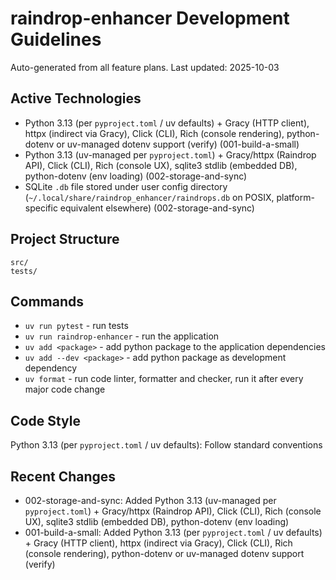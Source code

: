 # raindrop-enhancer Development Guidelines

Auto-generated from all feature plans. Last updated: 2025-10-03

## Active Technologies
- Python 3.13 (per `pyproject.toml` / uv defaults) + Gracy (HTTP client), httpx (indirect via Gracy), Click (CLI), Rich (console rendering), python-dotenv or uv-managed dotenv support (verify) (001-build-a-small)
- Python 3.13 (uv-managed per `pyproject.toml`) + Gracy/httpx (Raindrop API), Click (CLI), Rich (console UX), sqlite3 stdlib (embedded DB), python-dotenv (env loading) (002-storage-and-sync)
- SQLite `.db` file stored under user config directory (`~/.local/share/raindrop_enhancer/raindrops.db` on POSIX, platform-specific equivalent elsewhere) (002-storage-and-sync)

## Project Structure
```
src/
tests/
```

## Commands
- `uv run pytest` - run tests
- `uv run raindrop-enhancer` - run the application
- `uv add <package>` - add python package to the application dependencies
- `uv add --dev <package>` - add python package as development dependency
- `uv format` - run code linter, formatter and checker, run it after every major code change

## Code Style
Python 3.13 (per `pyproject.toml` / uv defaults): Follow standard conventions

## Recent Changes
- 002-storage-and-sync: Added Python 3.13 (uv-managed per `pyproject.toml`) + Gracy/httpx (Raindrop API), Click (CLI), Rich (console UX), sqlite3 stdlib (embedded DB), python-dotenv (env loading)
- 001-build-a-small: Added Python 3.13 (per `pyproject.toml` / uv defaults) + Gracy (HTTP client), httpx (indirect via Gracy), Click (CLI), Rich (console rendering), python-dotenv or uv-managed dotenv support (verify)

<!-- MANUAL ADDITIONS START -->
<!-- MANUAL ADDITIONS END -->
